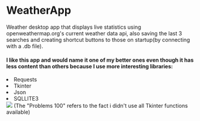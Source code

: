 # WeatherApp
Weather desktop app that displays live statistics using openweathermap.org's current weather data api, also saving the last 3 searches and creating shortcut buttons to those on startup(by connecting with a .db file).
<h4>I like this app and would name it one of my better ones even though it has less content than others because I use more interesting libraries:</h4>
<li>Requests
<li>Tkinter
<li>Json
<li>SQLLITE3<br>
<img src="https://i.imgur.com/vhnQNQL.png">
(The "Problems 100" refers to the fact i didn't use all Tkinter functions available)
